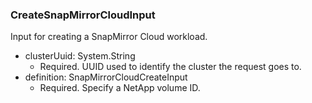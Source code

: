 ### CreateSnapMirrorCloudInput
Input for creating a SnapMirror Cloud workload.

- clusterUuid: System.String
  - Required. UUID used to identify the cluster the request goes to.
- definition: SnapMirrorCloudCreateInput
  - Required. Specify a NetApp volume ID.
